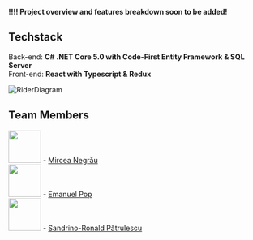 **‼‼ Project overview and features breakdown soon to be added!**

## Techstack
Back-end: <b>C# .NET Core 5.0 with Code-First Entity Framework & SQL Server</b></br>
Front-end: <b>React with Typescript & Redux</b>

![RiderDiagram](https://user-images.githubusercontent.com/74305289/201769027-c29015e0-9c12-4be6-99d6-8145c5b05f0d.png)

## Team Members
<img src="https://avatars.githubusercontent.com/u/74305289?v=4" width="64" height="64" /> - <a href="https://github.com/mircea-negrau">Mircea Negrău </br></a>
<img src="https://avatars.githubusercontent.com/u/56311915?v=4" width="64" height="64" /> - <a href="https://github.com/PopEmanuel">Emanuel Pop </br></a>
<img src="https://avatars.githubusercontent.com/u/72080700?v=4" width="64" height="64" /> - <a href="https://github.com/Patrulescu-Ronald-Sandrino">Sandrino-Ronald Pătrulescu</a>
